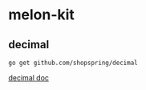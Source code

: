 # melon-kit

## decimal
```
go get github.com/shopspring/decimal
```
[decimal doc](https://godoc.org/github.com/shopspring/decimal)